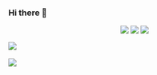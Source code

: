 ### Hi there 👋




<div align="center">
	<img src="https://img.shields.io/badge/HTML5-E34F26?style=flat&logo=HTML5&logoColor=white" />
	<img src="https://img.shields.io/badge/CSS3-1572B6?style=flat&logo=CSS3&logoColor=white" />
	<img src="https://img.shields.io/badge/Python-3776AB?style=flat&logo=Python&logoColor=#3776AB" />
</div>


<img src="https://github-readme-stats.vercel.app/api/top-langs/?username=lhjwork&layout=compact"><br><br>
<img src="https://github-readme-stats.vercel.app/api?username=lhjwork&show_icons=true">
